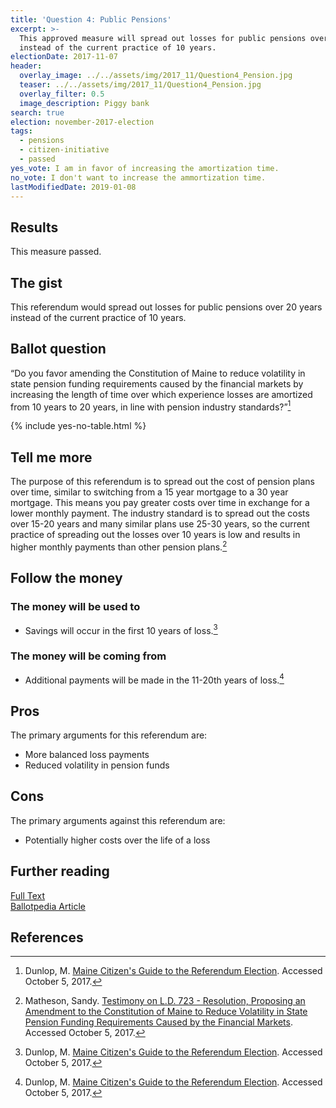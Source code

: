 ```yaml
---
title: 'Question 4: Public Pensions'
excerpt: >-
  This approved measure will spread out losses for public pensions over 20 years
  instead of the current practice of 10 years.
electionDate: 2017-11-07
header:
  overlay_image: ../../assets/img/2017_11/Question4_Pension.jpg
  teaser: ../../assets/img/2017_11/Question4_Pension.jpg
  overlay_filter: 0.5
  image_description: Piggy bank
search: true
election: november-2017-election
tags:
  - pensions
  - citizen-initiative
  - passed
yes_vote: I am in favor of increasing the amortization time.
no_vote: I don't want to increase the ammortization time.
lastModifiedDate: 2019-01-08
---
```


## Results

This measure passed.

## The gist

This referendum would spread out losses for public pensions over 20 years instead of the current practice of 10 years.

## Ballot question

“Do you favor amending the Constitution of Maine to reduce volatility in state pension funding requirements caused by the financial markets by increasing the length of time over which experience losses are amortized from 10 years to 20 years, in line with pension industry standards?”[^3]

{% include yes-no-table.html %}

## Tell me more

The purpose of this referendum is to spread out the cost of pension plans over time, similar to switching from a 15 year mortgage to a 30 year mortgage. This means you pay greater costs over time in exchange for a lower monthly payment. The industry standard is to spread out the costs over 15-20 years and many similar plans use 25-30 years, so the current practice of spreading out the losses over 10 years is low and results in higher monthly payments than other pension plans.[^4]

## Follow the money

### The money will be used to

- Savings will occur in the first 10 years of loss.[^3]

### The money will be coming from

- Additional payments will be made in the 11-20th years of loss.[^3]

## Pros

The primary arguments for this referendum are:

- More balanced loss payments
- Reduced volatility in pension funds

## Cons

The primary arguments against this referendum are:

- Potentially higher costs over the life of a loss

## Further reading

[Full Text](http://www.mainelegislature.org/legis/bills/getPDF.asp?paper=SP0240&item=1&snum=128)
<br>[Ballotpedia Article](<https://ballotpedia.org/Maine_Question_4,_Public_Pension_Unfunded_Liabilities_from_Experience_Losses_Amendment_(2017)>)

## References

[^3]: Dunlop, M. [Maine Citizen's Guide to the Referendum Election](http://www.maine.gov/sos/cec/elec/upcoming/citizensguide2017.pdf). Accessed October 5, 2017.

[^4]: Matheson, Sandy. [Testimony on L.D. 723 - Resolution, Proposing an Amendment to the Constitution of Maine to Reduce Volatility in State Pension Funding Requirements Caused by the Financial Markets](https://legislature.maine.gov/legis/bills/getTestimonyDoc.asp?id=43343). Accessed October 5, 2017.
